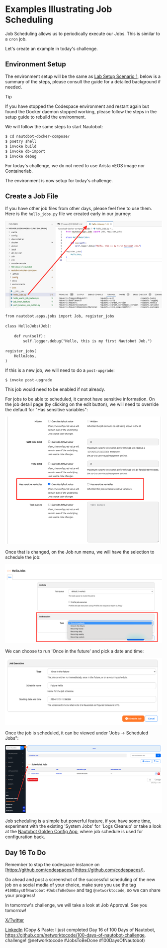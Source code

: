 # Examples Illustrating Job Scheduling

Job Scheduling allows us to periodically execute our Jobs. This is similar to a `cron` job. 

Let's create an example in today's challenge. 

## Environment Setup

The environment setup will be the same as [Lab Setup Scenario 1](../Lab_Setup/scenario_1_setup/README.md), below is a summary of the steps, please consult the guide for a detailed background if needed. 

> [!TIP]
> If you have stopped the Codespace environment and restart again but found the Docker daemon stopped working, please follow the steps in the setup guide to rebuild the environment. 

We will follow the same steps to start Nautobot: 

```
$ cd nautobot-docker-compose/
$ poetry shell
$ invoke build
$ invoke db-import
$ invoke debug
```

For today's challenge, we do not need to use Arista vEOS image nor Containerlab. 

The environment is now setup for today's challenge.  

## Create a Job File

If you have other job files from other days, please feel free to use them. Here is the `hello_jobs.py` file we created early in our journey: 

![file_creation](images/file_creation.png)

```
from nautobot.apps.jobs import Job, register_jobs

class HelloJobs(Job):

    def run(self):
        self.logger.debug("Hello, this is my first Nautobot Job.")

register_jobs(
    HelloJobs,
)
```

If this is a new job, we will need to do a `post-upgrade`:

```
$ invoke post-upgrade
```

This job would need to be enabled if not already. 

For jobs to be able to scheduled, it cannot have sensitive information. On the job detail page (by clicking on the edit button), we will need to override the default for "Has sensitive variables": 

![job_scheduling_1](images/job_schedule_1.png)

Once that is changed, on the Job run menu, we will have the selection to schedule the job: 

![job_scheduling_2](images/job_schedule_2.png)

We can choose to run 'Once in the future' and pick a date and time: 

![job_scheduling_3](images/job_schedule_3.png)

Once the job is scheduled, it can be viewed under 'Jobs -> Scheduled Jobs": 

![job_scheduling_4](images/job_schedule_4.png)

Job scheduling is a simple but powerful feature, if you have some time, experiment with the existing 'System Jobs' for 'Logs Cleanup' or take a look at the [Nautobot Golden Config App](https://docs.nautobot.com/projects/golden-config/en/latest/), where job schedule is used for configuration back. 

## Day 16 To Do

Remember to stop the codespace instance on [https://github.com/codespaces/](https://github.com/codespaces/). 

Go ahead and post a screenshot of the successful scheduling of the new job on a social media of your choice, make sure you use the tag `#100DaysOfNautobot` `#JobsToBeDone` and tag `@networktocode`, so we can share your progress! 

In tomorrow's challenge, we will take a look at Job Approval. See you tomorrow! 

[X/Twitter](<https://twitter.com/intent/tweet?url=https://github.com/networktocode/100-days-of-nautobot-challenge&text=I+jst+completed+Day+16+of+the+100+days+of+nautobot+challenge+!&hashtags=100DaysOfNautobot,JobsToBeDone>)

[LinkedIn](https://www.linkedin.com/) (Copy & Paste: I just completed Day 16 of 100 Days of Nautobot, https://github.com/networktocode/100-days-of-nautobot-challenge, challenge! @networktocode #JobsToBeDone #100DaysOfNautobot)

